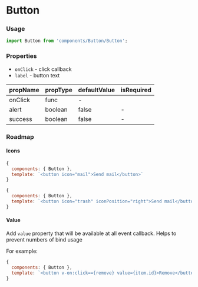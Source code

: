 # Button

### Usage

```jsx
import Button from 'components/Button/Button';
```

<!-- STORY -->

### Properties

* `onClick` - click callback
* `label` - button text

| propName | propType | defaultValue | isRequired |
|----------|----------|--------------|------------|
| onClick  | func     | -            |            |
| alert    | boolean   | false           | -          |
| success    | boolean   | false           | -          |


### Roadmap

#### Icons

```jsx
{
  components: { Button },
  template: `<button icon="mail">Send mail</button>`
}

{
  components: { Button },
  template: `<button icon="trash" iconPosition="right">Send mail</button>`
}
```

#### Value

Add `value` property that will be available at all event callback. Helps to prevent numbers of bind usage

For example:

```jsx
{
  components: { Button },
  template: `<button v-on:click=={remove} value={item.id}>Remove</button>`
}
```

